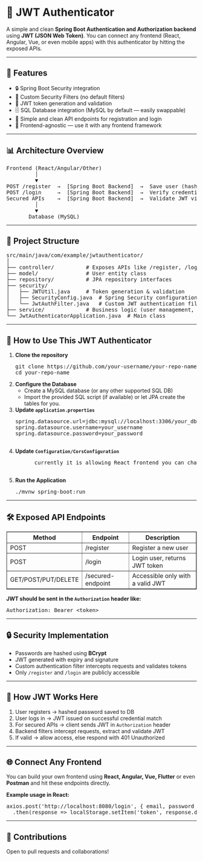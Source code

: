 <h1>🔐 JWT Authenticator</h1>

<p>A simple and clean <strong>Spring Boot Authentication and Authorization backend</strong> using <strong>JWT (JSON Web Token)</strong>.
You can connect any frontend (React, Angular, Vue, or even mobile apps) with this authenticator by hitting the exposed APIs.</p>

<hr>

<h2>📌 Features</h2>
<ul>
  <li>🔒 Spring Boot Security integration</li>
  <li>🔧 Custom Security Filters (no default filters)</li>
  <li>📄 JWT token generation and validation</li>
  <li>🗄️ SQL Database integration (MySQL by default — easily swappable)</li>
  <li>📑 Simple and clean API endpoints for registration and login</li>
  <li>🚀 Frontend-agnostic — use it with any frontend framework</li>
</ul>

<hr>

<h2>📊 Architecture Overview</h2>
<pre>
Frontend (React/Angular/Other)
         │
         ▼
POST /register  →  [Spring Boot Backend]  →  Save user (hashed password) in Database
POST /login     →  [Spring Boot Backend]  →  Verify credentials, issue JWT
Secured APIs    →  [Spring Boot Backend]  →  Validate JWT via custom filters
         │
         ▼
       Database (MySQL)
</pre>

<hr>

<h2>📂 Project Structure</h2>
<pre>
src/main/java/com/example/jwtauthenticator/
│
├── controller/          # Exposes APIs like /register, /login
├── model/               # User entity class
├── repository/          # JPA repository interfaces
├── security/
│   ├── JWTUtil.java     # Token generation & validation
│   ├── SecurityConfig.java  # Spring Security configuration
│   └── JwtAuthFilter.java   # Custom JWT authentication filter
├── service/             # Business logic (user management, password hashing)
└── JwtAuthenticatorApplication.java  # Main class
</pre>

<hr>

<h2>🚀 How to Use This JWT Authenticator</h2>
<ol>
  <li><strong>Clone the repository</strong>
    <pre>git clone https://github.com/your-username/your-repo-name.git
cd your-repo-name</pre>
  </li>

  <li><strong>Configure the Database</strong>
    <ul>
      <li>Create a MySQL database (or any other supported SQL DB)</li>
      <li>Import the provided SQL script (if available) or let JPA create the tables for you.</li>
    </ul>
  </li>

  <li><strong>Update <code>application.properties</code></strong>
    <pre>
spring.datasource.url=jdbc:mysql://localhost:3306/your_db_name
spring.datasource.username=your_username
spring.datasource.password=your_password
    </pre>
  </li>
<li><strong>Update <code>Configuration/CorsConfiguration</code></strong>
    <pre>
      currently it is allowing React frontend you can change the url in CorsConfiguration
    </pre>
  </li>

  <li><strong>Run the Application</strong>
    <pre>./mvnw spring-boot:run</pre>
  </li>
</ol>

<hr>

<h2>🛠️ Exposed API Endpoints</h2>
<table border="1" cellspacing="0" cellpadding="5">
  <thead>
    <tr>
      <th>Method</th>
      <th>Endpoint</th>
      <th>Description</th>
    </tr>
  </thead>
  <tbody>
    <tr>
      <td>POST</td>
      <td>/register</td>
      <td>Register a new user</td>
    </tr>
    <tr>
      <td>POST</td>
      <td>/login</td>
      <td>Login user, returns JWT token</td>
    </tr>
    <tr>
      <td>GET/POST/PUT/DELETE</td>
      <td>/secured-endpoint</td>
      <td>Accessible only with a valid JWT</td>
    </tr>
  </tbody>
</table>

<p><strong>JWT should be sent in the <code>Authorization</code> header like:</strong></p>
<pre>Authorization: Bearer &lt;token&gt;</pre>

<hr>

<h2>🔒 Security Implementation</h2>
<ul>
  <li>Passwords are hashed using <strong>BCrypt</strong></li>
  <li>JWT generated with expiry and signature</li>
  <li>Custom authentication filter intercepts requests and validates tokens</li>
  <li>Only <code>/register</code> and <code>/login</code> are publicly accessible</li>
</ul>

<hr>

<h2>📑 How JWT Works Here</h2>
<ol>
  <li>User registers → hashed password saved to DB</li>
  <li>User logs in → JWT issued on successful credential match</li>
  <li>For secured APIs → client sends JWT in <code>Authorization</code> header</li>
  <li>Backend filters intercept requests, extract and validate JWT</li>
  <li>If valid → allow access, else respond with 401 Unauthorized</li>
</ol>

<hr>

<h2>🌐 Connect Any Frontend</h2>
<p>You can build your own frontend using <strong>React, Angular, Vue, Flutter</strong> or even <strong>Postman</strong> and hit these endpoints directly.</p>

<p><strong>Example usage in React:</strong></p>
<pre>
axios.post('http://localhost:8080/login', { email, password })
  .then(response =&gt; localStorage.setItem('token', response.data.token));
</pre>

<hr>




<h2>🙌 Contributions</h2>
<p>Open to pull requests and collaborations!</p>
